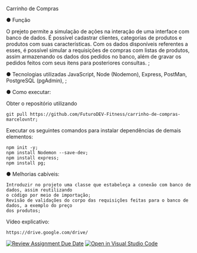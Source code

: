 Carrinho de Compras

● Função

O prejeto permite a simulação de ações na interação de uma interface com banco de dados.
É possível cadastrar clientes, categorias de produtos e produtos com suas características.
Com os dados disponíveis referentes a esses, é possível simular a requisições de compras
com listas de produtos, assim armazenando os dados dos pedidos no banco, além de gravar
os pedidos feitos com seus itens para posteriores consultas.
;

● Tecnologias utilizadas JavaScript, Node (Nodemon), Express, PostMan, PostgreSQL (pgAdmin), ;

● Como executar:

Obter o repositório utilizando

    git pull https://github.com/FuturoDEV-Fitness/carrinho-de-compras-marcelovntr;

Executar os seguintes comandos para instalar dependências de demais elementos:

    npm init -y;
    npm install Nodemon --save-dev;
    npm install express;
    npm install pg;



● Melhorias cabíveis:

    Introduzir no projeto uma classe que estabeleça a conexão com banco de dados, assim reutilizando
    o código por meio de importação;
    Revisão de validações do corpo das requisições feitas para o banco de dados, a exemplo do preço 
    dos produtos;
    

Vídeo explicativo:

    https://drive.google.com/drive/


[![Review Assignment Due Date](https://classroom.github.com/assets/deadline-readme-button-22041afd0340ce965d47ae6ef1cefeee28c7c493a6346c4f15d667ab976d596c.svg)](https://classroom.github.com/a/dNOfMvCD)
[![Open in Visual Studio Code](https://classroom.github.com/assets/open-in-vscode-2e0aaae1b6195c2367325f4f02e2d04e9abb55f0b24a779b69b11b9e10269abc.svg)](https://classroom.github.com/online_ide?assignment_repo_id=15363411&assignment_repo_type=AssignmentRepo)